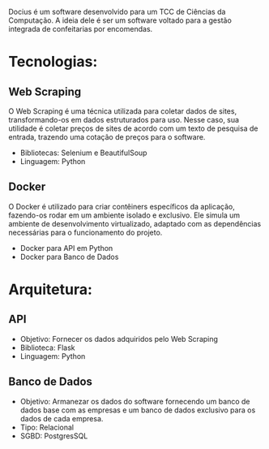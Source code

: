 Docius é um software desenvolvido para um TCC de Ciências da Computação. A ideia dele é ser um software voltado para a gestão integrada de confeitarias por encomendas.

# Tecnologias:

## Web Scraping
O Web Scraping é uma técnica utilizada para coletar dados de sites, transformando-os em dados estruturados para uso. Nesse caso, sua utilidade é coletar preços de sites de acordo com um texto de pesquisa de entrada, trazendo uma cotação de preços para o software.
- Bibliotecas: Selenium e BeautifulSoup
- Linguagem: Python

## Docker
O Docker é utilizado para criar contêiners específicos da aplicação, fazendo-os rodar em um ambiente isolado e exclusivo. Ele simula um ambiente de desenvolvimento virtualizado, adaptado com as dependências necessárias para o funcionamento do projeto.
- Docker para API em Python
- Docker para Banco de Dados

# Arquitetura:
## API
-  Objetivo: Fornecer os dados adquiridos pelo Web Scraping
-  Biblioteca: Flask
-  Linguagem: Python

## Banco de Dados
- Objetivo: Armanezar os dados do software fornecendo um banco de dados base com as empresas e um banco de dados exclusivo para os dados de cada empresa.
- Tipo: Relacional
- SGBD: PostgresSQL
